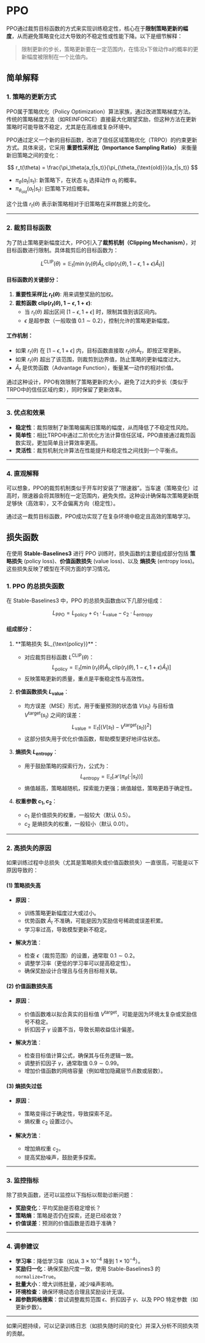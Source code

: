 # PPO
PPO通过裁剪目标函数的方式来实现训练稳定性，核心在于**限制策略更新的幅度**，从而避免策略变化过大导致的不稳定性或性能下降。以下是细节解释：

> 限制更新的步长，策略更新要在一定范围内，在情况s下做动作a的概率的更新幅度被限制在一个比值内。

## 简单解释

### 1. **策略的更新方式**
PPO属于策略优化（Policy Optimization）算法家族，通过改进策略梯度方法。传统的策略梯度方法（如REINFORCE）直接最大化期望奖励，但这种方法在更新策略时可能导致不稳定，尤其是在高维或复杂环境中。

PPO通过定义一个新的目标函数，改进了信任区域策略优化（TRPO）的约束更新方式。具体来说，它采用 **重要性采样比（Importance Sampling Ratio）** 来衡量新旧策略之间的变化：

$$
r_t(\theta) = \frac{\pi_\theta(a_t|s_t)}{\pi_{\theta_{\text{old}}}(a_t|s_t)}
$$

- $\pi_\theta(a_t|s_t)$: 新策略下，在状态 $s_t$ 选择动作 $a_t$ 的概率。
- $\pi_{\theta_{\text{old}}}(a_t|s_t)$: 旧策略下对应概率。

这个比值 $r_t(\theta)$ 表示新策略相对于旧策略在采样数据上的变化。

---

### 2. **裁剪目标函数**
为了防止策略更新幅度过大，PPO引入了**裁剪机制（Clipping Mechanism）**，对目标函数进行限制。具体裁剪后的目标函数为：

$$
L^{\text{CLIP}}(\theta) = \mathbb{E}_t \left[ \min \left( r_t(\theta) \hat{A}_t, \text{clip}(r_t(\theta), 1 - \epsilon, 1 + \epsilon) \hat{A}_t \right) \right]
$$

#### 目标函数的关键部分：
1. **重要性采样比 $r_t(\theta)$**: 用来调整奖励的加权。
2. **裁剪函数 $\text{clip}(r_t(\theta), 1 - \epsilon, 1 + \epsilon)$**:
   - 当 $r_t(\theta)$ 超出区间 $[1 - \epsilon, 1 + \epsilon]$ 时，限制其值到该区间内。
   - $\epsilon$ 是超参数（一般取值 $0.1 \sim 0.2$），控制允许的策略更新幅度。

#### 工作机制：
- 如果 $r_t(\theta)$ 在 $[1 - \epsilon, 1 + \epsilon]$ 内，目标函数直接取 $r_t(\theta) \hat{A}_t$，即按正常更新。
- 如果 $r_t(\theta)$ 超出了该范围，则裁剪到边界值，防止策略的更新幅度过大。
- $\hat{A}_t$ 是优势函数（Advantage Function），衡量某一动作的相对价值。

通过这种设计，PPO有效限制了策略更新的大小，避免了过大的步长（类似于TRPO中的信任区域约束），同时保留了更新效率。

---

### 3. **优点和效果**
- **稳定性**：裁剪限制了新策略偏离旧策略的幅度，从而降低了不稳定性风险。
- **简单性**：相比TRPO中通过二阶优化方法计算信任区域，PPO直接通过裁剪函数实现，更加简单且计算效率更高。
- **灵活性**：裁剪机制允许算法在性能提升和稳定性之间找到一个平衡点。

---

### 4. **直观解释**
可以想象，PPO的裁剪机制类似于开车时安装了“限速器”。当车速（策略变化）过高时，限速器会将其限制在一定范围内，避免失控。这种设计确保每次策略更新既足够快（高效率），又不会偏离方向（稳定性）。

通过这一裁剪目标函数，PPO成功实现了在复杂环境中稳定且高效的策略学习。




## 损失函数

在使用 **Stable-Baselines3** 进行 PPO 训练时，损失函数的主要组成部分包括 **策略损失** (policy loss)、**价值函数损失** (value loss)、以及 **熵损失** (entropy loss)。这些损失反映了模型在不同方面的学习情况。

### 1. **PPO 的总损失函数**
在 Stable-Baselines3 中，PPO 的总损失函数由以下几部分组成：

$$
L_{\text{PPO}} = L_{\text{policy}} + c_1 \cdot L_{\text{value}} - c_2 \cdot L_{\text{entropy}}
$$

#### 组成部分：
1. **策略损失 $L_{\text{policy}}\**：
   - 对应裁剪目标函数 $L^{\text{CLIP}}(\theta)$：
     $$
     L_{\text{policy}} = \mathbb{E}_t \left[ \min \left( r_t(\theta) \hat{A}_t, \text{clip}(r_t(\theta), 1-\epsilon, 1+\epsilon) \hat{A}_t \right) \right]
     $$
   - 反映策略更新的质量，重点是平衡稳定性与高效性。

2. **价值函数损失 $L_{\text{value}}$**：
   - 均方误差（MSE）形式，用于衡量预测的状态值 $V(s_t)$ 与目标值 $V^{\text{target}}(s_t)$ 之间的误差：
     $$
     L_{\text{value}} = \mathbb{E}_t \left[ \left( V(s_t) - V^{\text{target}}(s_t) \right)^2 \right]
     $$
   - 这部分损失用于优化价值函数，帮助模型更好地评估状态。

3. **熵损失 $L_{\text{entropy}}$**：
   - 用于鼓励策略的探索行为，公式为：
     $$
     L_{\text{entropy}} = \mathbb{E}_t \left[ \mathcal{H}(\pi_\theta(\cdot | s_t)) \right]
     $$
   - 熵值越高，策略越随机，探索能力更强；熵值越低，策略更趋于确定性。

4. **权重参数 $c_1, c_2$**：
   - $c_1$ 是价值损失的权重，一般较大（默认 0.5）。
   - $c_2$ 是熵损失的权重，一般较小（默认 0.01）。

---

### 2. **高损失的原因**
如果训练过程中总损失（尤其是策略损失或价值函数损失）一直很高，可能是以下原因导致的：

#### (1) **策略损失高**
- **原因**：
  - 训练策略更新幅度过大或过小。
  - 优势函数 $\hat{A}_t$ 不准确，可能是因为奖励信号稀疏或误差积累。
  - 学习率过高，导致模型更新不稳定。

- **解决方法**：
  - 检查 $\epsilon$（裁剪范围）的设置，通常取 $0.1 \sim 0.2$。
  - 调整学习率（更低的学习率可以提高稳定性）。
  - 确保奖励设计合理且与任务目标相关联。

#### (2) **价值函数损失高**
- **原因**：
  - 价值函数难以拟合真实的目标值 $V^{\text{target}}$，可能是因为环境太复杂或奖励信号不稳定。
  - 折扣因子 $\gamma$ 设置不当，导致长期收益估计偏差。

- **解决方法**：
  - 检查目标值计算公式，确保其与任务逻辑一致。
  - 调整折扣因子 $\gamma$，通常取值 $0.9 \sim 0.99$。
  - 增加价值函数的网络容量（例如增加隐藏层节点数或层数）。

#### (3) **熵损失过低**
- **原因**：
  - 策略变得过于确定性，导致探索不足。
  - 熵权重 $c_2$ 设置过小。

- **解决方法**：
  - 增加熵权重 $c_2$。
  - 提高奖励噪声，鼓励更多探索。

---

### 3. **监控指标**
除了损失函数，还可以监控以下指标以帮助诊断问题：
- **奖励变化**：平均奖励是否稳定增长？
- **策略熵**：策略是否仍在探索，还是已经收敛？
- **价值误差**：预测的价值函数是否趋于准确？

---

### 4. **调参建议**
- **学习率**：降低学习率（如从 $3\times 10^{-4}$ 降到 $1\times 10^{-4}$）。
- **奖励归一化**：确保奖励尺度一致，使用 Stable-Baselines3 的 `normalize=True`。
- **批量大小**：增大训练批量，减少噪声影响。
- **环境检查**：确保环境动态合理且奖励设计无误。
- **超参数网格搜索**：尝试调整裁剪范围 $\epsilon$、折扣因子 $\gamma$、以及 PPO 特定参数（如更新步数）。

---

如果问题持续，可以记录训练日志（如损失随时间的变化）并深入分析不同损失项的贡献。